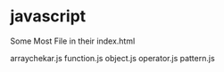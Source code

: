 # javascript
Some Most File in their
index.html

arraychekar.js
function.js
object.js
operator.js
pattern.js
